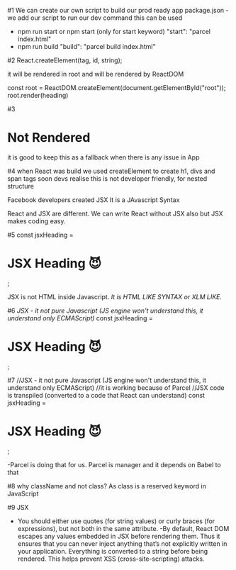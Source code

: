 #1
We can create our own script to build our prod ready app
package.json - we add our script to run our dev command 
this can be used 

- npm run start or npm start (only for start keyword)
"start": "parcel index.html"
- npm run build
 "build": "parcel build index.html"

#2
React.createElement(tag, id, string);

it will be rendered in root and will be rendered by ReactDOM

const root = ReactDOM.createElement(document.getElementById("root"));
root.render(heading)

#3
  <div id="root">
        <h1>Not Rendered</h1> 
    </div>

it is good to keep this as a fallback when there is any issue in App

#4
when React was build we used createElement to create h1, divs and span tags
soon devs realise this is not developer friendly, for nested structure

Facebook developers created JSX
It is a JAvascript Syntax

React and JSX are different.
We can write React without JSX also
but JSX makes coding easy.

#5
const jsxHeading = <h1>JSX Heading 😈</h1>;

JSX is not HTML inside Javascript.
*It is HTML LIKE SYNTAX or XLM LIKE.*

#6
*JSX - it not pure Javascript (JS engine won't understand this, it understand only ECMAScript)*
const jsxHeading = <h1>JSX Heading 😈</h1>;

#7
//JSX - it not pure Javascript (JS engine won't understand this, it understand only ECMAScript)
//it is working because of Parcel
//JSX code is transpiled (converted to a code that React can understand)
const jsxHeading = <h1 id="heading">JSX Heading 😈</h1>;

-Parcel is doing that for us.
Parcel is manager and it depends on Babel to that 

#8
why className and not class?
As class is a reserved keyword in JavaScript

#9
JSX 

- You should either use quotes (for string values) or curly braces (for expressions), but not both in the same attribute.
-By default, React DOM escapes any values embedded in JSX before rendering them. Thus it ensures that you can never inject anything that’s not explicitly written in your application. Everything is converted to a string before being rendered. This helps prevent XSS (cross-site-scripting) attacks.



